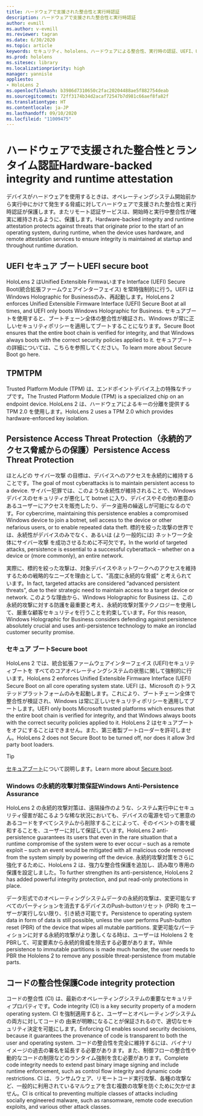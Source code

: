 ```yaml
---
title: ハードウェアで支援された整合性と実行時認証
description: ハードウェアで支援された整合性と実行時認証
author: evmill
ms.author: v-evmill
ms.reviewer: tagran
ms.date: 6/30/2020
ms.topic: article
keywords: セキュリティ、hololens、ハードウェアによる整合性、実行時の認証、UEFI、UEFI セキュアブート、セキュアブート、TPM、脅威保護、Windows のAnti-Persistence（永続攻撃対策）保証、コードの整合性、コードの保護、
ms.prod: hololens
ms.sitesec: library
ms.localizationpriority: high
manager: yannisle
appliesto:
- HoloLens 2
ms.openlocfilehash: b3986d7310650c2fac20204488ae5f882754deab
ms.sourcegitcommit: 72ff3174b34d2acaf72547b7d981c66aef8fa82f
ms.translationtype: HT
ms.contentlocale: ja-JP
ms.lasthandoff: 09/10/2020
ms.locfileid: "11009475"
---
```

# <span data-ttu-id="96fc0-104">ハードウェアで支援された整合性とランタイム認証</span><span class="sxs-lookup"><span data-stu-id="96fc0-104">Hardware-backed integrity and runtime attestation</span></span>

<span data-ttu-id="96fc0-105">デバイスがハードウェアを使用するときは、オペレーティングシステム開始前から実行中にかけて発生する脅威に対してハードウェアで支援された整合性と実行時認証が保護します。またリモート認証サービスは、開始時と実行中整合性が確実に維持されるように、保護します。</span><span class="sxs-lookup"><span data-stu-id="96fc0-105">Hardware-backed integrity and runtime attestation protects against threats that originate prior to the start of an operating system, during runtime, when the device uses hardware, and remote attestation services to ensure integrity is maintained at startup and throughout runtime duration.</span></span>

## <span data-ttu-id="96fc0-106">UEFI セキュア ブート</span><span class="sxs-lookup"><span data-stu-id="96fc0-106">UEFI secure boot</span></span>

<span data-ttu-id="96fc0-107">HoloLens 2 はUnified Extensible Firmwaいますe Interface (UEFI) Secure Boot(統合拡張ファームウェアインターフェイス) を常時強制的に行う。UEFI はWindows Holographic for Businessのみ、再起動します。</span><span class="sxs-lookup"><span data-stu-id="96fc0-107">HoloLens 2 enforces Unified Extensible Firmware Interface (UEFI) Secure Boot at all times, and UEFI only boots Windows Holographic for Business.</span></span>
<span data-ttu-id="96fc0-108">セキュアブートを使用すると、ブートチェーン全体の整合性が検証され、Windows が常に正しいセキュリティポリシーを適用してブートすることになります。</span><span class="sxs-lookup"><span data-stu-id="96fc0-108">Secure Boot ensures that the entire boot chain is verified for integrity, and that Windows always boots with the correct security policies applied to it.</span></span> <span data-ttu-id="96fc0-109">セキュアブートの詳細については、こちらを参照してください。</span><span class="sxs-lookup"><span data-stu-id="96fc0-109">To learn more about Secure Boot go here.</span></span>

## <span data-ttu-id="96fc0-110">TPM</span><span class="sxs-lookup"><span data-stu-id="96fc0-110">TPM</span></span>

<span data-ttu-id="96fc0-111">Trusted Platform Module (TPM) は、エンドポイントデバイス上の特殊なチップです。</span><span class="sxs-lookup"><span data-stu-id="96fc0-111">The Trusted Platform Module (TPM) is a specialized chip on an endpoint device.</span></span> <span data-ttu-id="96fc0-112">HoloLens 2 は、ハードウェアによるキーの分離を提供する TPM 2.0 を使用します。</span><span class="sxs-lookup"><span data-stu-id="96fc0-112">HoloLens 2 uses a TPM 2.0 which provides hardware-enforced key isolation.</span></span>

## <span data-ttu-id="96fc0-113">Persistence Access Threat Protection（永続的アクセス脅威からの保護）</span><span class="sxs-lookup"><span data-stu-id="96fc0-113">Persistence Access Threat Protection</span></span>

<span data-ttu-id="96fc0-114">ほとんどの サイバー攻撃 の目標は、デバイスへのアクセスを永続的に維持することです。</span><span class="sxs-lookup"><span data-stu-id="96fc0-114">The goal of most cyberattacks is to maintain persistent access to a device.</span></span> <span data-ttu-id="96fc0-115">サイバー犯罪では、このような永続性が維持されることで、Windows デバイスのセキュリティが悪化して botnet に入り、デバイスやその他の悪意のあるユーザーにアクセスを販売したり、データ盗用の繰返しが可能になるのです。</span><span class="sxs-lookup"><span data-stu-id="96fc0-115">For cybercrime, maintaining this persistence enables a compromised Windows device to join a botnet, sell access to the device or other nefarious users, or to enable repeated data theft.</span></span> <span data-ttu-id="96fc0-116">標的を絞った攻撃の世界では、永続性がデバイスのみでなく、あるいは (より一般的には) ネットワーク全体にサイバー攻撃 を成功させるために不可欠です。</span><span class="sxs-lookup"><span data-stu-id="96fc0-116">In the world of targeted attacks, persistence is essential to a successful cyberattack – whether on a device or (more commonly), an entire network.</span></span>  

<span data-ttu-id="96fc0-117">実際に、標的を絞った攻撃は、対象デバイスやネットワークへのアクセスを維持するための戦略的なニーズを理由として、"高度に永続的な脅威" と考えられています。</span><span class="sxs-lookup"><span data-stu-id="96fc0-117">In fact, targeted attacks are considered “advanced persistent threats”, due to their strategic need to maintain access to a target device or network.</span></span> <span data-ttu-id="96fc0-118">このような理由から、Windows Holographic for Business は、この永続的攻撃に対する防護を最重要と考え、永続的攻撃対策テクノロジーを使用して、厳重な顧客セキュリティを行うことを約束しています。</span><span class="sxs-lookup"><span data-stu-id="96fc0-118">For this reason, Windows Holographic for Business considers defending against persistence absolutely crucial and uses anti-persistence technology to make an ironclad customer security promise.</span></span>

### <span data-ttu-id="96fc0-119">セキュア ブート</span><span class="sxs-lookup"><span data-stu-id="96fc0-119">Secure boot</span></span> 

<span data-ttu-id="96fc0-120">HoloLens 2 では、統合拡張ファームウェアインターフェイス (UEFI)セキュリティブートを すべてのコアオペレーティングシステムの状態に関して強制的に行います。</span><span class="sxs-lookup"><span data-stu-id="96fc0-120">HoloLens 2 enforces Unified Extensible Firmware Interface (UEFI) Secure Boot on all core operating system state.</span></span> <span data-ttu-id="96fc0-121">UEFI は、Microsoft のトラステッドプラットフォームのみを起動します。これにより、ブートチェーン全体で整合性が検証され、Windows は常に正しいセキュリティポリシーを適用してブートします。</span><span class="sxs-lookup"><span data-stu-id="96fc0-121">UEFI only boots Microsoft trusted platforms which ensures that the entire boot chain is verified for integrity, and that Windows always boots with the correct security policies applied to it.</span></span> <span data-ttu-id="96fc0-122">HoloLens 2 はセキュアブートをオフにすることはできません。また、第三者製ブートローダーを許可しません。</span><span class="sxs-lookup"><span data-stu-id="96fc0-122">HoloLens 2 does not Secure Boot to be turned off, nor does it allow 3rd party boot loaders.</span></span>

> [!Tip]
> <span data-ttu-id="96fc0-123">[セキュアブート](https://docs.microsoft.com/windows-hardware/design/device-experiences/oem-secure-boot)について説明します。</span><span class="sxs-lookup"><span data-stu-id="96fc0-123">Learn more about [Secure boot](https://docs.microsoft.com/windows-hardware/design/device-experiences/oem-secure-boot).</span></span>

### <span data-ttu-id="96fc0-124">Windows の永続的攻撃対策保証</span><span class="sxs-lookup"><span data-stu-id="96fc0-124">Windows Anti-Persistence Assurance</span></span>

<span data-ttu-id="96fc0-125">HoloLens 2 の永続的攻撃対策は、遠隔操作のような、システム実行中にセキュリティ侵害が起こるような稀な状況においても、デバイスの電源を切って悪意のあるコードをすべてシステムから削除することによって、そのイベントの害を緩和することを、ユーザーに対して保証しています。</span><span class="sxs-lookup"><span data-stu-id="96fc0-125">HoloLens 2 anti-persistence guarantees its users that even in the rare situation that a runtime compromise of the system were to ever occur – such as a remote exploit – such an event would be mitigated with all malicious code removed from the system simply by powering off the device.</span></span> <span data-ttu-id="96fc0-126">永続的攻撃対策をさらに強化するために、HoloLens 2 は、強力な整合性保護を追加し、読み取り専用の保護を設定しました。</span><span class="sxs-lookup"><span data-stu-id="96fc0-126">To further strengthen its anti-persistence, HoloLens 2 has added powerful integrity protection, and put read-only protections in place.</span></span>

<span data-ttu-id="96fc0-127">データ形式でのオペレーティングシステムデータの永続的攻撃は、変更可能なすべてのパーティションを消去するデバイスのPush-buttonリセット (PBR) をユーザーが実行しない限り、引き続き可能です。</span><span class="sxs-lookup"><span data-stu-id="96fc0-127">Persistence to operating system data in form of data is still possible, unless the user performs Push-button reset (PBR) of the device that wipes all mutable partitions.</span></span> <span data-ttu-id="96fc0-128">変更可能なパーティションに対する永続的攻撃がより激しくなる時は、ユーザーは Hololens 2 をPBRして、可変要素から永続的脅威を除去する必要があります。</span><span class="sxs-lookup"><span data-stu-id="96fc0-128">While persistence to immutable partitions is made much harder, the user needs to PBR the Hololens 2 to remove any possible threat-persistence from mutable parts.</span></span>

## <span data-ttu-id="96fc0-129">コードの整合性保護</span><span class="sxs-lookup"><span data-stu-id="96fc0-129">Code integrity protection</span></span> 

<span data-ttu-id="96fc0-130">コードの整合性 (CI) は、最新のオペレーティングシステムの重要なセキュリティプロパティです。</span><span class="sxs-lookup"><span data-stu-id="96fc0-130">Code integrity (CI) is a key security property of a modern operating system.</span></span> <span data-ttu-id="96fc0-131">CI を強制適用すると、ユーザーとオペレーティングシステムの両方に対してコードの 由来が明瞭になることが保証されるので、適切なセキュリティ決定を可能にします。</span><span class="sxs-lookup"><span data-stu-id="96fc0-131">Enforcing CI enables sound security decisions, because it guarantees the provenance of code is transparent to both the user and operating system.</span></span> <span data-ttu-id="96fc0-132">コードの整合性を完全に維持するには、バイナリイメージの過去の署名を延長する必要があります。また、制御フローの整合性や動的なコードの制限などのランタイム強制を含む必要があります。</span><span class="sxs-lookup"><span data-stu-id="96fc0-132">Complete code integrity needs to extend past binary image signing and include runtime enforcement, such as control flow integrity and dynamic code restrictions.</span></span> <span data-ttu-id="96fc0-133">CI は、ランサムウェア、リモートコード実行攻撃、各種の攻撃など、一般的に利用されているマルウェアを含む複数の攻撃を防ぐために欠かせません。</span><span class="sxs-lookup"><span data-stu-id="96fc0-133">CI is critical to preventing multiple classes of attacks including socially engineered malware, such as ransomware, remote code execution exploits, and various other attack classes.</span></span>
